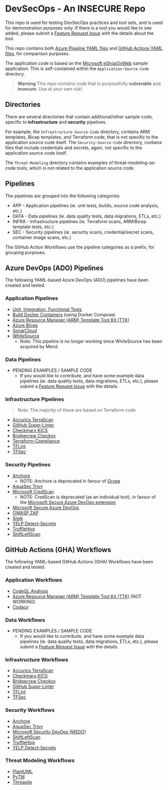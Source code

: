 # DevSecOps - An INSECURE Repo

This repo is used for testing DevSecOps practices and tool sets, and is used for demonstration purposes only. If there is a tool you would like to see added, please submit a [Feature Request Issue](https://github.com/AErmie/DevSecOps/issues/new/choose) with the details about the tool.

This repo contains both [Azure Pipeline YAML files](https://github.com/AErmie/DevSecOps/tree/main/azure-pipelines) and [GitHub Actions YAML files](https://github.com/AErmie/DevSecOps/tree/main/.github/workflows), for comparison purposes.

The application code is based on the [Microsoft eShopOnWeb](https://github.com/dotnet-architecture/eShopOnWeb) sample application. This is self-contained within the `Application-Source-Code` directory.

> **Warning**
> This repo contains code that is purposefully **vulnerable** and **insecure**. Use at your own risk!

## Directories

There are several directories that contain additional/other sample code, specific to **infrastructure** and **security** pipelines.

For example, the `Infrastructure-Source-Code` directory, contains ARM templates, Bicep templates, and Terraform code, that is not specific to the application source code itself. The `Security-Source-Code` directory, contains files that include credentials and secrets, again, not specific to the application source code itself.

The `Threat-Modeling` directory contains examples of threat-modeling-as-code tools, which is not related to the application source code.

## Pipelines

The pipelines are grouped into the following categories:

- APP - Application pipelines (ie. unit tests, builds, source code analysis, etc.)
- DATA - Data pipelines (ie. data quality tests, data migrations, ETLs, etc.)
- INFRA - Infrastructure pipelines (ie. Terraform scans, ARM/Bicep template tests, etc.)
- SEC - Security pipelines (ie. security scans, credential/secret scans, container image scans, etc.)

The GitHub Action Workflows use the pipeline categories as a prefix, for grouping purposes.

## Azure DevOps (ADO) Pipelines

The following YAML-based Azure DevOps (ADO) pipelines have been created and tested.

### Application Pipelines

- [Unit, Integration, Functional Tests](./azure-pipelines/eShop_buildtest-pipeline.yml)
- [Build Docker Containers](./azure-pipelines/eShop_dockerPublish-pipeline.yml) (using Docker Compose)
- [Azure Resource Manager (ARM) Template Tool Kit (TTK)](./azure-pipelines/armttk-pipeline.yml)
- [Azure Bicep](./azure-pipelines/azure_bicep-pipeline.yml)
- [SonarCloud](./azure-pipelines/sonarCloud-pipeline.yml)
- [WhiteSource](./azure-pipelines/whitesource-pipeline.yml)
  - Note: This pipeline is no longer working since WhiteSource has been acquired by Mend.

### Data Pipelines

- PENDING EXAMPLES / SAMPLE CODE
  - If you would like to contribute, and have some example data pipelines (ie. data quality tests, data migrations, ETLs, etc.), please submit a [Feature Request Issue](https://github.com/AErmie/DevSecOps/issues/new/choose) with the details.

### Infrastructure Pipelines

> Note: The majority of these are based on Terraform code

- [Accurics TerraScan](./azure-pipelines/terrascan-pipeline.yml)
- [GitHub Super-Linter](./azure-pipelines/github_superlinter-pipeline.yml)
- [Checkmarx KICS](./azure-pipelines/kics-pipeline.yml)
- [Bridgecrew Checkov](./azure-pipelines/checkov-pipeline.yml)
- [Terraform-Compliance](./azure-pipelines/tfcompliance-pipeline.yml)
- [TFLint](./azure-pipelines/tflint-pipeline.yml)
- [TFSec](./azure-pipelines/tfsec-pipeline.yml)

### Security Pipelines

- [Anchore](./azure-pipelines/anchore-pipeline.yml)
  - NOTE: Anchore is deprecated in favour of [Grype](https://github.com/anchore/grype)
- [AquaSec Trivy](./azure-pipelines/trivy-pipeline.yml)
- [Microsoft CredScan](./azure-pipelines/mscredscan-pipeline.yml)
  - NOTE: CredScan is deprecated (as an individual tool), in favour of the [Microsoft Secure Azure DevOps extension](https://learn.microsoft.com/en-us/azure/defender-for-cloud/azure-devops-extension)
- [Microsoft Secure Azure DevOps](./azure-pipelines/msdevopssec-pipeline.yml)
- [OWASP ZAP](./azure-pipelines/owaspZAP-pipeline.yml)
- [Snyk](./azure-pipelines/snyk_securityScan-pipeline.yml)
- [YELP Detect-Secrets](./azure-pipelines/yelp_detectsecrets-pipeline.yml)
- [TruffleHog](./azure-pipelines/truffleHog-pipeline.yml)
- [ShiftLeftScan](./azure-pipelines/shiftleftscan-pipeline.yml)

## GitHub Actions (GHA) Workflows

The following YAML-based GitHub Actions (GHA) Workflows have been created and tested.

### Application Workflows

- [CodeQL Analysis](.github/workflows/codeql_analysis-workflow.yml)
- [Azure Resource Manager (ARM) Template Tool Kit (TTK)](.github/workflows/armttk-workflow.yml) (NOT WORKING)
- [Codacy](https://github.com/AErmie/DevSecOps/blob/main/.github/workflows/codacy-workflow.yml)

### Data Workflows

- PENDING EXAMPLES / SAMPLE CODE
  - If you would like to contribute, and have some example data pipelines (ie. data quality tests, data migrations, ETLs, etc.), please submit a [Feature Request Issue](https://github.com/AErmie/DevSecOps/issues/new/choose) with the details.

### Infrastructure Workflows

- [Accurics TerraScan](.github/workflows/terrascan-workflow.yml)
- [Checkmarx KICS](.github/workflows/kics.yml)
- [Bridgecrew Checkov](.github/workflows/checkov-workflow.yml)
- [GitHub Super-Linter](.github/workflows/github_superlinter-workflow.yml)
- [TFLint](.github/workflows/tflint-workflow.yml)
- [TFSec](.github/workflows/tfsec-workflow.yml)

### Security Workflows

- [Anchore](.github/workflows/anchore-workflow.yml)
- [AquaSec Trivy](.github/workflows/trivy-workflow.yml)
- [Microsoft Security DevOps (MSDO)](.github/workflows/msdevopssec-workflow.yml)
- [ShiftLeftScan](.github/workflows/shiftleftscan-workflow.yml)
- [TruffleHog](.github/workflows/truffleHog-workflow.yml)
- [YELP Detect-Secrets](.github/workflows/yelp_detectsecrets-workflow.yml)

### Threat Modeling Workflows

- [PlantUML](.github/workflows/plantUML-workflow.yml)
- [PyTM](.github/workflows/pytm-workflow.yml)
- [Threagile](.github/workflows/threagile-workflow.yml)
